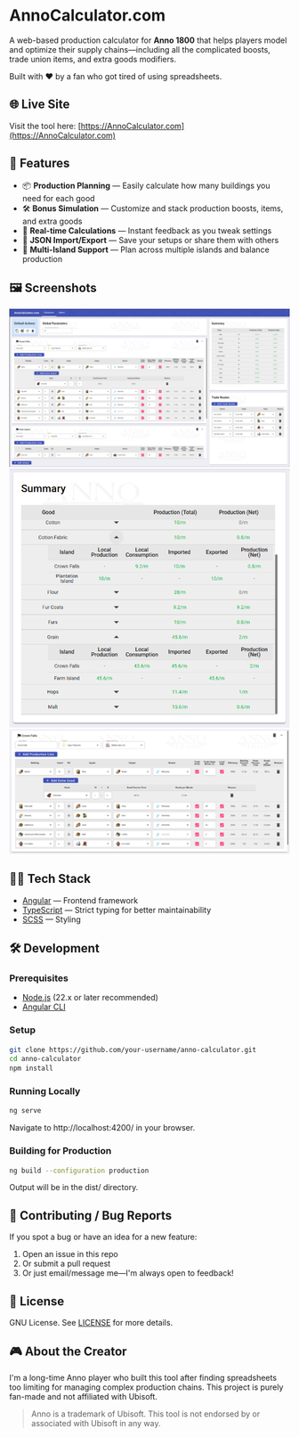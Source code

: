 # AnnoCalculator.com

A web-based production calculator for **Anno 1800** that helps players model and optimize their supply chains—including all the complicated boosts, trade union items, and extra goods modifiers.

Built with ❤️ by a fan who got tired of using spreadsheets.

## 🌐 Live Site

Visit the tool here: [https://AnnoCalculator.com](https://AnnoCalculator.com)

## 🚀 Features

- 📦 **Production Planning** — Easily calculate how many buildings you need for each good
- 🛠️ **Bonus Simulation** — Customize and stack production boosts, items, and extra goods
- 🧮 **Real-time Calculations** — Instant feedback as you tweak settings
- 💾 **JSON Import/Export** — Save your setups or share them with others
- 🧱 **Multi-Island Support** — Plan across multiple islands and balance production

## 🖼️ Screenshots

![Whole app screenshot](https://github.com/jeffmanzione/annocalculator/blob/main/screenshots/whole_app.png "Whole app screenshot")
![Summary screenshot](https://github.com/jeffmanzione/annocalculator/blob/main/screenshots/summary.png "Summary screenshot")
![Island editor screenshot](https://github.com/jeffmanzione/annocalculator/blob/main/screenshots/island_editor.png "Island editor screenshot")

## 🧑‍💻 Tech Stack

- [Angular](https://angular.io/) — Frontend framework
- [TypeScript](https://www.typescriptlang.org/) — Strict typing for better maintainability
- [SCSS](https://sass-lang.com/) — Styling

## 🛠️ Development

### Prerequisites

- [Node.js](https://nodejs.org/) (22.x or later recommended)
- [Angular CLI](https://angular.io/cli)

### Setup

```bash
git clone https://github.com/your-username/anno-calculator.git
cd anno-calculator
npm install
```

### Running Locally

```bash
ng serve
```

Navigate to http://localhost:4200/ in your browser.

### Building for Production

```bash
ng build --configuration production
```

Output will be in the dist/ directory.

## 🐛 Contributing / Bug Reports

If you spot a bug or have an idea for a new feature:

1. Open an issue in this repo
2. Or submit a pull request
3. Or just email/message me—I'm always open to feedback!

## 📄 License

GNU License. See [LICENSE](https://github.com/jeffmanzione/annocalculator/blob/main/LICENSE) for more details.

## 🎮 About the Creator

I'm a long-time Anno player who built this tool after finding spreadsheets too limiting for managing complex production chains. This project is purely fan-made and not affiliated with Ubisoft.

> Anno is a trademark of Ubisoft. This tool is not endorsed by or associated with Ubisoft in any way.
